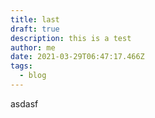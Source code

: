 ```yaml
---
title: last
draft: true
description: this is a test
author: me
date: 2021-03-29T06:47:17.466Z
tags:
  - blog
---
```

asdasf